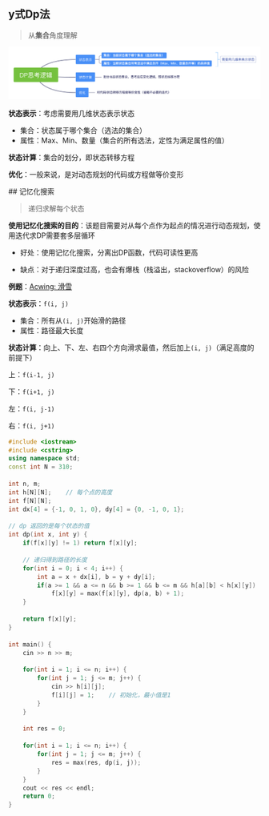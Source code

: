 ## y式Dp法

> 从**集合**角度理解

![image-20240321072121268](./assets/image-20240321072121268.png)

**状态表示**：考虑需要用几维状态表示状态

- 集合：状态属于哪个集合（选法的集合）
- 属性：Max、Min、数量（集合的所有选法，定性为满足属性的值）

**状态计算**：集合的划分，即状态转移方程

**优化**：一般来说，是对动态规划的代码或方程做等价变形

<p>
## 记忆化搜索

> 递归求解每个状态

**使用记忆化搜索的目的**：该题目需要对从每个点作为起点的情况进行动态规划，使用迭代求DP需要套多层循环

- 好处：使用记忆化搜索，分离出DP函数，代码可读性更高

- 缺点：对于递归深度过高，也会有爆栈（栈溢出，stackoverflow）的风险

**例题**：[Acwing: 滑雪](https://www.acwing.com/problem/content/903/)

**状态表示**：`f(i, j)`

- 集合：所有从`(i, j)`开始滑的路径
- 属性：路径最大长度

**状态计算**：向上、下、左、右四个方向滑求最值，然后加上`(i, j)`（满足高度的前提下）

上：`f(i-1, j)`

下：`f(i+1, j)`

左：`f(i, j-1)`

右：`f(i, j+1)`

```cpp
#include <iostream>
#include <cstring>
using namespace std;
const int N = 310;

int n, m;
int h[N][N];    // 每个点的高度
int f[N][N];
int dx[4] = {-1, 0, 1, 0}, dy[4] = {0, -1, 0, 1};

// dp 返回的是每个状态的值
int dp(int x, int y) {
    if(f[x][y] != 1) return f[x][y];
    
    // 递归得到路径的长度
    for(int i = 0; i < 4; i++) {
        int a = x + dx[i], b = y + dy[i];
        if(a >= 1 && a <= n && b >= 1 && b <= m && h[a][b] < h[x][y])
            f[x][y] = max(f[x][y], dp(a, b) + 1);
    }
    
    return f[x][y];
}

int main() {
    cin >> n >> m;
    
    for(int i = 1; i <= n; i++) {
        for(int j = 1; j <= m; j++) {
            cin >> h[i][j];
            f[i][j] = 1;    // 初始化，最小值是1
        }
    }      
    
    int res = 0;
    
    for(int i = 1; i <= n; i++) {
        for(int j = 1; j <= m; j++) {
            res = max(res, dp(i, j));
        }
    }
    cout << res << endl;
    return 0;
}
```





  
















